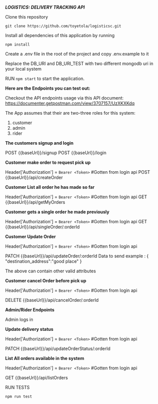***LOGISTICS: DELIVERY TRACKING API***

Clone this repository

```git clone https://github.com/toyetola/logisticsc.git```

Install all dependencies of this application by running

```npm install```

Create a .env file in the root of the project and copy .env.example to it

Replace the DB_URI and DB_URI_TEST with two different mongodb uri in your local system

RUN ```npm start``` to start the application.


**Here are the Endpoints you can test out:**

Checkout the API endpoints usage via this API document:
https://documenter.getpostman.com/view/3707157/UzXKXKdq

The App assumes that their are two-three roles for this system:

1. customer
2. admin
3. rider

**The customers signup and login**

POST {{baseUrl}}/signup
POST {{baseUrl}}/login

**Customer make order to request pick up**

Header['Authorization'] = `Bearer <Token>` #Gotten from login api
POST {{baseUrl}}/api/createOrder

**Customer List all order he has made so far**

Header['Authorization'] = `Bearer <Token>` #Gotten from login api
GET {{baseUrl}}/api/getMyOrders

**Customer gets a single order he made previously**

Header['Authorization'] = `Bearer <Token>` #Gotten from login api
GET {{baseUrl}}/api/singleOrder/:orderId


**Customer Update Order**

Header['Authorization'] = `Bearer <Token>` #Gotten from login api

PATCH {{baseUrl}}/api/updateOrder/:orderId
Data to send example :
{ 
    "destination_address":"good place"
}

The above can contain other valid attributes

**Customer cancel Order before pick up**

Header['Authorization'] = `Bearer <Token>` #Gotten from login api

DELETE {{baseUrl}}/api/cancelOrder/:orderId


**Admin/Rider Endpoints**

Admin logs in

**Update delivery status** 

Header['Authorization'] = `Bearer <Token>` #Gotten from login api

PATCH {{baseUrl}}/api/updateOrderStatus/:orderId

**List All orders available in the system**

Header['Authorization'] = `Bearer <Token>` #Gotten from login api

GET {{baseUrl}}/api/listOrders


RUN TESTS

```npm run test```

